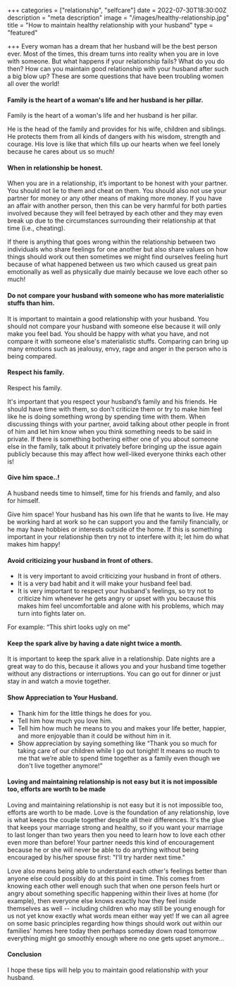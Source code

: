 +++
categories = ["relationship", "selfcare"]
date = 2022-07-30T18:30:00Z
description = "meta description"
image = "/images/healthy-relationship.jpg"
title = "How to maintain healthy relationship with your husband"
type = "featured"

+++
Every woman has a dream that her husband will be the best person ever. Most of the times, this dream turns into reality when you are in love with someone. But what happens if your relationship fails? What do you do then? How can you maintain good relationship with your husband after such a big blow up? These are some questions that have been troubling women all over the world!

#### Family is the heart of a woman's life and her husband is her pillar.

Family is the heart of a woman's life and her husband is her pillar.

He is the head of the family and provides for his wife, children and siblings. He protects them from all kinds of dangers with his wisdom, strength and courage. His love is like that which fills up our hearts when we feel lonely because he cares about us so much!

#### When in relationship be honest.

When you are in a relationship, it’s important to be honest with your partner. You should not lie to them and cheat on them. You should also not use your partner for money or any other means of making more money. If you have an affair with another person, then this can be very harmful for both parties involved because they will feel betrayed by each other and they may even break up due to the circumstances surrounding their relationship at that time (i.e., cheating).

If there is anything that goes wrong within the relationship between two individuals who share feelings for one another but also share values on how things should work out then sometimes we might find ourselves feeling hurt because of what happened between us two which caused us great pain emotionally as well as physically due mainly because we love each other so much!

#### Do not compare your husband with someone who has more materialistic stuffs than him.

It is important to maintain a good relationship with your husband. You should not compare your husband with someone else because it will only make you feel bad. You should be happy with what you have, and not compare it with someone else's materialistic stuffs. Comparing can bring up many emotions such as jealousy, envy, rage and anger in the person who is being compared.

#### Respect his family.

Respect his family.

It's important that you respect your husband’s family and his friends. He should have time with them, so don't criticize them or try to make him feel like he is doing something wrong by spending time with them. When discussing things with your partner, avoid talking about other people in front of him and let him know when you think something needs to be said in private. If there is something bothering either one of you about someone else in the family, talk about it privately before bringing up the issue again publicly because this may affect how well-liked everyone thinks each other is!

#### Give him space..!

A husband needs time to himself, time for his friends and family, and also for himself.

Give him space! Your husband has his own life that he wants to live. He may be working hard at work so he can support you and the family financially, or he may have hobbies or interests outside of the home. If this is something important in your relationship then try not to interfere with it; let him do what makes him happy!

#### Avoid criticizing your husband in front of others.

* It is very important to avoid criticizing your husband in front of others.
* It is a very bad habit and it will make your husband feel bad.
* It is very important to respect your husband's feelings, so try not to criticize him whenever he gets angry or upset with you because this makes him feel uncomfortable and alone with his problems, which may turn into fights later on.

For example: “This shirt looks ugly on me”

#### Keep the spark alive by having a date night twice a month.

It is important to keep the spark alive in a relationship. Date nights are a great way to do this, because it allows you and your husband time together without any distractions or interruptions. You can go out for dinner or just stay in and watch a movie together.

#### Show Appreciation to Your Husband.

* Thank him for the little things he does for you.
* Tell him how much you love him.
* Tell him how much he means to you and makes your life better, happier, and more enjoyable than it could be without him in it.
* Show appreciation by saying something like “Thank you so much for taking care of our children while I go out tonight! It means so much to me that we’re able to spend time together as a family even though we don't live together anymore!”

#### Loving and maintaining relationship is not easy but it is not impossible too, efforts are worth to be made

Loving and maintaining relationship is not easy but it is not impossible too, efforts are worth to be made. Love is the foundation of any relationship, love is what keeps the couple together despite all their differences. It's the glue that keeps your marriage strong and healthy, so if you want your marriage to last longer than two years then you need to learn how to love each other even more than before! Your partner needs this kind of encouragement because he or she will never be able to do anything without being encouraged by his/her spouse first: "I'll try harder next time."

Love also means being able to understand each other's feelings better than anyone else could possibly do at this point in time. This comes from knowing each other well enough such that when one person feels hurt or angry about something specific happening within their lives at home (for example), then everyone else knows exactly how they feel inside themselves as well -- including children who may still be young enough for us not yet know exactly what words mean either way yet! If we can all agree on some basic principles regarding how things should work out within our families' homes here today then perhaps someday down road tomorrow everything might go smoothly enough where no one gets upset anymore...

#### Conclusion

I hope these tips will help you to maintain good relationship with your husband.